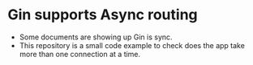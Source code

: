 # Gin supports Async routing

- Some documents are showing up Gin is sync. 
- This repository is a small code example to check does the app take more than one connection at a time.
